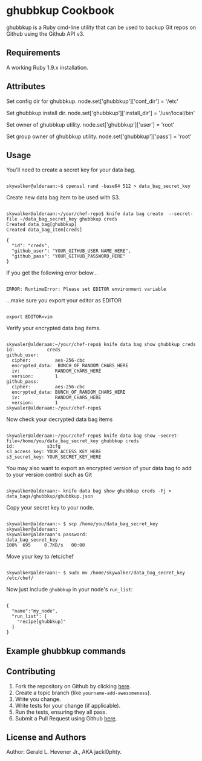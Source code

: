 ghubbkup Cookbook
=================
ghubbkup is a Ruby cmd-line utility that can be used to backup Git repos on Github using the Github API v3.

Requirements
------------
A working Ruby 1.9.x installation.

Attributes
----------
Set config dir for ghubbkup.
node.set['ghubbkup']['conf_dir'] = '/etc'

Set ghubbkup install dir.
node.set['ghubbkup']['install_dir'] = '/usr/local/bin'

Set owner of ghubbkup utility.
node.set['ghubbkup']['user'] = 'root'

Set group owner of ghubbkup utility.
node.set['ghubbkup']['pass'] = 'root'

Usage
-----
You'll need to create a secret key for your data bag.
<pre><code>
skywalker@alderaan:~$ openssl rand -base64 512 > data_bag_secret_key
</pre></code>
Create new data bag item to be used with S3.
<pre><code>
skywalker@alderaan:~/your/chef-repo$ knife data bag create  --secret-file ~/data_bag_secret_key ghubbkup creds 
Created data_bag[ghubbkup] 
Created data_bag_item[creds] 

{ 
  "id": "creds", 
  "github_user": "YOUR_GITHUB_USER NAME_HERE", 
  "github_pass": "YOUR_GITHUB_PASSWORD_HERE" 
} 
</pre></code>

If you get the following error below...
<pre><code>
ERROR: RuntimeError: Please set EDITOR environment variable
</pre></code>

...make sure you export your editor as EDITOR
<pre><code>
export EDITOR=vim
</pre></code>

Verify your encrypted data bag items.
<pre><code>
skywaler@alderaan:~/your/chef-repo$ knife data bag show ghubbkup creds
id:            creds
github_user: 
  cipher:         aes-256-cbc 
  encrypted_data:  BUNCH_OF_RANDOM_CHARS_HERE
  iv:             RANDOM_CHARS_HERE
  version:        1 
github_pass: 
  cipher:         aes-256-cbc 
  encrypted_data: BUNCH_OF_RANDOM_CHARS_HERE
  iv:             RANDOM_CHARS_HERE
  version:        1 
skywaler@alderaan:~/your/chef-repo$ 
</pre></code>

Now check your decrypted data bag items
<pre><code>
skywaler@alderaan:~/your/chef-repo$ knife data bag show –secret-file=/home/you/data_bag_secret_key ghubbkup creds
id:            s3cfg 
s3_access_key: YOUR_ACCESS_KEY_HERE
s3_secret_key: YOUR_SECRET_KEY_HERE
</pre></code>

You may also want to export an encrypted version of your data bag to add to your version control such as Git
<pre><code>
skywalker@alderaan:~ knife data bag show ghubbkup creds -Fj > data_bags/ghubbkup/ghubbkup.json
</pre></code>

Copy your secret key to your node.
<pre><code>
skywalker@alderaan:~ $ scp /home/you/data_bag_secret_key skywalker@alderaan: 
skywalker@alderaan's password: 
data_bag_secret_key                                                                                                                                                            100%  695     0.7KB/s   00:00    
</pre></code>

Move your key to /etc/chef
<pre><code>
skywalker@alderaan:~ $ sudo mv /home/skywalker/data_bag_secret_key /etc/chef/
</pre></code>

Now just include `ghubbkup` in your node's `run_list`:

<pre><code>
{
  "name":"my_node",
  "run_list": [
    "recipe[ghubbkup]"
  ]
}
</pre></code>

Example ghubbkup commands
-------------------------


Contributing
------------
1. Fork the repository on Github by clicking [here](https://github.com/jackl0phty/opschef-cookbook-ghubbkup/fork).
2. Create a topic branch (like `yourname-add-awesomeness`).
3. Write you change.
4. Write tests for your change (if applicable).
5. Run the tests, ensuring they all pass.
6. Submit a Pull Request using Github [here](https://github.com/jackl0phty/opschef-cookbook-ghubbkup).

License and Authors
-------------------
Author: Gerald L. Hevener Jr., AKA jackl0phty. 
